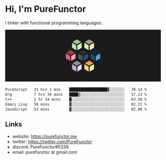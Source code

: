 # Hi, I'm PureFunctor

I tinker with functional programming languages.

![Vitriol Header](./vitriol.png)

<!--START_SECTION:waka-->
```text
PureScript   31 hrs 1 min    █████████████████▓░░░░░░░   70.14 % 
Org          7 hrs 34 mins   ████▒░░░░░░░░░░░░░░░░░░░░   17.13 % 
C++          1 hr 34 mins    █░░░░░░░░░░░░░░░░░░░░░░░░   03.58 % 
Emacs Lisp   58 mins         ▓░░░░░░░░░░░░░░░░░░░░░░░░   02.21 % 
JavaScript   53 mins         ▓░░░░░░░░░░░░░░░░░░░░░░░░   02.00 % 
```
<!--END_SECTION:waka-->

## Links
+ website: https://purefunctor.me
+ twitter: https://twitter.com/PureFunctor
+ discord: PureFunctor#5339
+ email: purefunctor at gmail.com
